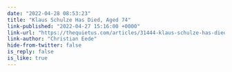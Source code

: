 ```yaml
---
date: "2022-04-28 08:53:23"
title: "Klaus Schulze Has Died, Aged 74"
link-published: "2022-04-27 15:16:00 +0000"
link-url: "https://thequietus.com/articles/31444-klaus-schulze-has-died-aged-74"
link-author: "Christian Eede"
hide-from-twitter: false
is_reply: false
is_like: true
---
```


